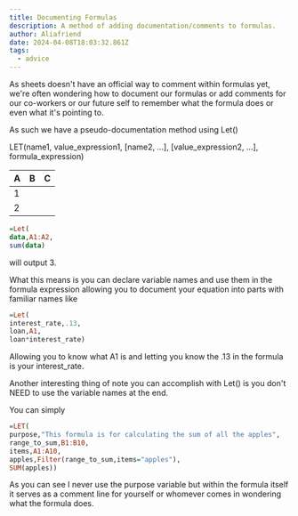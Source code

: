 ```yaml
---
title: Documenting Formulas
description: A method of adding documentation/comments to formulas.
author: Aliafriend
date: 2024-04-08T18:03:32.861Z
tags:
  - advice
---
```

As sheets doesn't have an official way to comment within formulas yet, we're often wondering how to document our formulas or add comments for our co-workers or our future self to remember what the formula does or even what it's pointing to.

As such we have a pseudo-documentation method using Let()

LET(name1, value_expression1, [name2, …], [value_expression2, …], formula_expression)


| A                | B             | C         |
| ---------------- | ------------- | --------- |
| 1 ||||
| 2 ||||


```haskell
=Let(
data,A1:A2,
sum(data)
```
will output 3.

What this means is you can declare variable names and use them in the formula expression allowing you to document your equation into parts with familiar names like
```haskell
=Let(
interest_rate,.13,
loan,A1,
loan*interest_rate)
```
Allowing you to know what A1 is and letting you know the .13 in the formula is your interest_rate.

Another interesting thing of note you can accomplish with Let() is you don't NEED to use the variable names at the end.

You can simply
```haskell
=LET(
purpose,"This formula is for calculating the sum of all the apples",
range_to_sum,B1:B10,
items,A1:A10,
apples,Filter(range_to_sum,items="apples"),
SUM(apples))
```

As you can see I never use the purpose variable but within the formula itself it serves as a comment line for yourself or whomever comes in wondering what the formula does.
